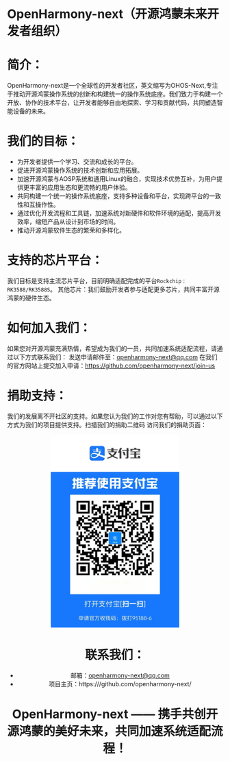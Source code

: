 # OpenHarmony-next（开源鸿蒙未来开发者组织）

# 简介：
  OpenHarmony-next是一个全球性的开发者社区，英文缩写为OHOS-Next,专注于推动开源鸿蒙操作系统的创新和构建统一的操作系统底座。我们致力于构建一个开放、协作的技术平台，让开发者能够自由地探索、学习和贡献代码，共同塑造智能设备的未来。

# 我们的目标：
- 为开发者提供一个学习、交流和成长的平台。
- 促进开源鸿蒙操作系统的技术创新和应用拓展。
- 加速开源鸿蒙与AOSP系统和通用Linux的融合，实现技术优势互补，为用户提供更丰富的应用生态和更流畅的用户体验。
- 共同构建一个统一的操作系统底座，支持多种设备和平台，实现跨平台的一致性和互操作性。
- 通过优化开发流程和工具链，加速系统对新硬件和软件环境的适配，提高开发效率，缩短产品从设计到市场的时间。
- 推动开源鸿蒙软件生态的繁荣和多样化。
# 支持的芯片平台：
我们目标是支持主流芯片平台，目前明确适配完成的平台```Rockchip：RK3588/RK3588S```。 其他芯片：我们鼓励开发者参与适配更多芯片，共同丰富开源鸿蒙的硬件生态。
# 如何加入我们：
如果您对开源鸿蒙充满热情，希望成为我们的一员，共同加速系统适配流程，请通过以下方式联系我们：
发送申请邮件至：openharmony-next@qq.com 在我们的官方网站上提交加入申请：https://github.com/openharmony-next/join-us
# 捐助支持：
我们的发展离不开社区的支持。如果您认为我们的工作对您有帮助，可以通过以下方式为我们的项目提供支持。扫描我们的捐助二维码
访问我们的捐助页面：

<div align=center><img src="https://github.com/openharmony-next/.github/blob/main/donate.jpg" width="300" height="450" ><div>

# 联系我们：
- 邮箱：openharmony-next@qq.com
- 项目主页：https:///github.com/openharmony-next/

# OpenHarmony-next —— 携手共创开源鸿蒙的美好未来，共同加速系统适配流程！
